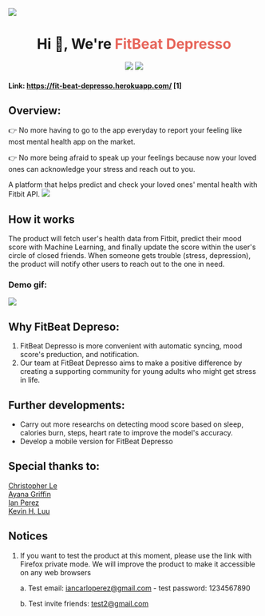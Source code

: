 ![](https://i.imgur.com/kkoipUy.png)

<h1 align="center">Hi 👋, We're 
     <a style="color:#E7655A;"> FitBeat Depresso </a>
</h1>

<p align="center">  
<a><img src="https://img.shields.io/github/stars/FitBeatDepresso?label=Organization%20Stars&style=social"></a>     
<a href="https://opensource.org/licenses/MIT"><img src="https://img.shields.io/badge/license-MIT-blue.svg"></a>
</p>

#### Link: https://fit-beat-depresso.herokuapp.com/ [1]

## Overview: 

👉 No more having to go to the app everyday to report your feeling like most mental health app on the market. 

👉 No more being afraid to speak up your feelings because now your loved ones can acknowledge your stress and reach out to you. 

A platform that helps predict and check your loved ones' mental health with Fitbit API. 
![](https://i.imgur.com/Pr2Twz8.png)

## How it works

The product will fetch user's health data from Fitbit, predict their mood score with Machine Learning, and finally update the score within the user's circle of closed friends. When someone gets trouble (stress, depression), the product will notify other users to reach out to the one in need. 

### Demo gif: 

![](https://i.imgur.com/GHrMHcT.gif)
     
## Why FitBeat Depreso: 
1. FitBeat Depresso is more convenient with automatic syncing, mood score's preduction, and notification. 
2. Our team at FitBeat Depresso aims to make a positive difference by creating a supporting community for young adults who might get stress in life.  


## Further developments: 
- Carry out more researchs on detecting mood score based on sleep, calories burn, steps, heart rate to improve the model's accuracy. 
- Develop a mobile version for FitBeat Depresso

## Special thanks to: 
<p align="left">  
     <a target="_blank" href="https://github.com/chrislevn"> Christopher Le </a></br>
     <a target="_blank" href="https://github.com/ayanagriffin"> Ayana Griffin </a></br>
     <a target="_blank" href="https://github.com/iperez319"> Ian Perez </a></br>
     <a target="_blank" href="https://github.com/khluu"> Kevin H. Luu </a></br>
</p>

## Notices
1. If you want to test the product at this moment, please use the link with Firefox private mode. We will improve the product to make it accessible on any web browsers
  
    a. Test email: iancarloperez@gmail.com - test password: 1234567890
    
    b. Test invite friends: test2@gmail.com
